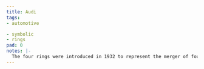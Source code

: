 ```yaml
---
title: Audi
tags:
- automotive

- symbolic
- rings
pad: 0
notes: |-
  The four rings were introduced in 1932 to represent the merger of four vehicle manufacturers, Audi, DKW, Horch and Wanderer. See also: [Audi wordmark](/audi/)
---
```


